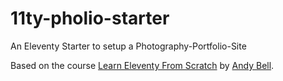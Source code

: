 # 11ty-pholio-starter
An Eleventy Starter to setup a Photography-Portfolio-Site

Based on the course [Learn Eleventy From Scratch](https://piccalil.li/course/learn-eleventy-from-scratch/) by [Andy Bell](https://github.com/andy-piccalilli).
